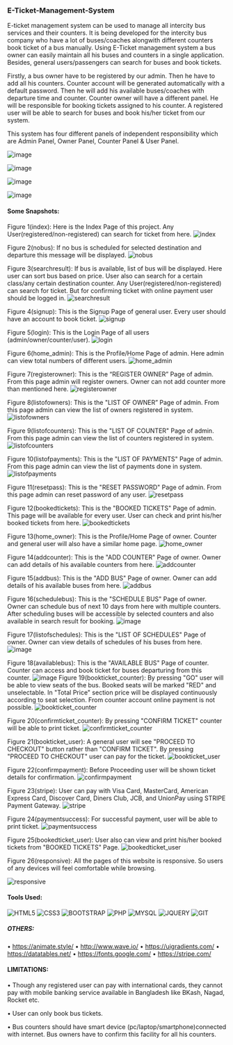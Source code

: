 ### E-Ticket-Management-System

E-ticket management system can be used to manage all intercity bus services and their counters. It is being developed for the intercity bus company who have a lot of buses/coaches alongwith different counters book ticket of a bus manually. Using E-Ticket management system a bus owner can easily maintain all his buses and counters in a single application. Besides, general users/passengers can search for buses and book tickets. 

Firstly, a bus owner have to be registered by our admin. Then he have to add all his counters. Counter account will be generated automatically with a default password. Then he will add his available buses/coaches with departure time and counter.
Counter owner will have a different panel. He will be responsible for booking tickets assigned to his counter. 
A registered user will be able to search for buses and book his/her ticket from our system.  

This system has four different panels of independent responsibility which are Admin Panel, Owner Panel, Counter Panel & User Panel. 

![image](https://user-images.githubusercontent.com/63364024/114681817-51b8f900-9d30-11eb-8ad3-3261d80ed0fe.png)

![image](https://user-images.githubusercontent.com/63364024/114681906-685f5000-9d30-11eb-9049-bf218cb06cc8.png)

![image](https://user-images.githubusercontent.com/63364024/114681945-7319e500-9d30-11eb-8089-3dc3e4ae5cb7.png)

![image](https://user-images.githubusercontent.com/63364024/114681987-7dd47a00-9d30-11eb-8660-1b314774521e.png)

#### Some Snapshots:
Figure 1(index): Here is the Index Page of this project. Any User(registered/non-registered) can search for ticket from here.
![index](https://user-images.githubusercontent.com/63364024/124392258-54673100-dd16-11eb-9abb-719f3e6c29e5.png)

Figure 2(nobus): If no bus is scheduled for selected destination and departure this message will be displayed.
![nobus](https://user-images.githubusercontent.com/63364024/124396151-c006c980-dd29-11eb-8b4b-ca95e660b147.png)

Figure 3(searchresult): If bus is available, list of bus will be displayed. Here user can sort bus based on price. User also can search for a certain class/any certain destination counter.  Any User(registered/non-registered) can search for ticket. But for confirming ticket with online payment user should be logged in.
![searchresult](https://user-images.githubusercontent.com/63364024/124393727-a2cbfe00-dd1d-11eb-945b-9294e06a5ff3.png)

Figure 4(signup): This is the Signup Page of general user. Every user should have an account to book ticket.
![signup](https://user-images.githubusercontent.com/63364024/124392341-c770a780-dd16-11eb-8f0e-19ca1ce8842b.png)

Figure 5(login): This is the Login Page of all users (admin/owner/counter/user).
![login](https://user-images.githubusercontent.com/63364024/124392343-cc355b80-dd16-11eb-9515-7505652f16a7.png)

Figure 6(home_admin): This is the Profile/Home Page of admin. Here admin can view total numbers of different users.
![home_admin](https://user-images.githubusercontent.com/63364024/124396212-03613800-dd2a-11eb-8924-0dad307ec2a4.png)

Figure 7(registerowner): This is the “REGISTER OWNER” Page of admin. From this page admin will register owners. Owner can not add counter more than mentioned here.
![registerowner](https://user-images.githubusercontent.com/63364024/124396240-225fca00-dd2a-11eb-95e6-a0792bb5c405.png)

Figure 8(listofowners): This is the "LIST OF OWNER” Page of admin. From this page admin can view the list of owners registered in system.
![listofowners](https://user-images.githubusercontent.com/63364024/124396253-373c5d80-dd2a-11eb-8755-bbd72d77df80.png)

Figure 9(listofcounters): This is the "LIST OF COUNTER" Page of admin. From this page admin can view the list of counters registered in system.
![listofcounters](https://user-images.githubusercontent.com/63364024/124396287-681c9280-dd2a-11eb-867b-4bb85bdd50a2.png)

Figure 10(listofpayments): This is the "LIST OF PAYMENTS" Page of admin. From this page admin can view the list of payments done in system.
![listofpayments](https://user-images.githubusercontent.com/63364024/124396299-7bc7f900-dd2a-11eb-8756-e0c863ab5d5e.png)

Figure 11(resetpass): This is the "RESET PASSWORD" Page of admin. From this page admin can reset password of any user.
![resetpass](https://user-images.githubusercontent.com/63364024/124396311-91d5b980-dd2a-11eb-86cc-2544035c3982.png)

Figure 12(bookedtickets): This is the "BOOKED TICKETS" Page of admin. This page will be available for every user. User can check and print his/her booked tickets from here.
![bookedtickets](https://user-images.githubusercontent.com/63364024/124392374-f4bd5580-dd16-11eb-834b-de945af3f668.png)

Figure 13(home_owner): This is the Profile/Home Page of owner. Counter and general user will also have a similar home page.
![home_owner](https://user-images.githubusercontent.com/63364024/124396322-aade6a80-dd2a-11eb-98fd-216eb6819a08.png)

Figure 14(addcounter): This is the "ADD COUNTER" Page of owner. Owner can add details of his available counters from here.
![addcounter](https://user-images.githubusercontent.com/63364024/124396342-c8133900-dd2a-11eb-9c41-ed8645d54386.png)

Figure 15(addbus): This is the "ADD BUS" Page of owner. Owner can add details of his available buses from here.
![addbus](https://user-images.githubusercontent.com/63364024/124396354-dcefcc80-dd2a-11eb-8187-1a54b634f73d.png)

Figure 16(schedulebus): This is the "SCHEDULE BUS" Page of owner. Owner can schedule bus of next 10 days from here with multiple counters. After scheduling buses will be accessible by selected counters and also available in search result for booking.
![image](https://user-images.githubusercontent.com/63364024/124396371-f4c75080-dd2a-11eb-89b9-7bbe08074d85.png)

Figure 17(listofschedules): This is the "LIST OF SCHEDULES" Page of owner. Owner can view details of schedules of his buses from here.
![image](https://user-images.githubusercontent.com/63364024/124396386-06105d00-dd2b-11eb-89d0-03996948c0dd.png)

Figure 18(availablebus): This is the "AVAILABLE BUS" Page of counter. Counter can access and book ticket for buses departuring from this counter.
![image](https://user-images.githubusercontent.com/63364024/124396404-20e2d180-dd2b-11eb-8db3-f40f12e2da53.png)
Figure 19(bookticket_counter): By pressing "GO" user will be able to view seats of the bus. Booked seats will be marked "RED" and unselectable. In "Total Price" section price will be displayed continuously according to seat selection. From counter account online payment is not possible.
![bookticket_counter](https://user-images.githubusercontent.com/63364024/124393375-0a814980-dd1c-11eb-8e1c-e23fd3ff9971.png)

Figure 20(confirmticket_counter): By pressing "CONFIRM TICKET"
counter will be able to print ticket.
![confirmticket_counter](https://user-images.githubusercontent.com/63364024/124393378-0f45fd80-dd1c-11eb-80fd-940c2f08b597.png)

Figure 21(bookticket_user): A general user will see "PROCEED TO CHECKOUT" button rather than "CONFIRM TICKET". By pressing "PROCEED TO CHECKOUT" user can pay for the ticket.
![bookticket_user](https://user-images.githubusercontent.com/63364024/124393735-abbccf80-dd1d-11eb-9c87-26097a4c1517.png)

Figure 22(confirmpayment): Before Proceeding user will be shown ticket details for confirmation.
![confirmpayment](https://user-images.githubusercontent.com/63364024/124393738-b0818380-dd1d-11eb-8391-1daf67745c15.png)

Figure 23(stripe): User can pay with Visa Card, MasterCard, 
American Express Card, Discover Card, Diners Club, JCB, and UnionPay using STRIPE Payment Gateway.
![stripe](https://user-images.githubusercontent.com/63364024/124393742-b5dece00-dd1d-11eb-9759-04e63ff5e725.png)

Figure 24(paymentsuccess): For successful payment, user will be able to print ticket. 
![paymentsuccess](https://user-images.githubusercontent.com/63364024/124393750-b9725500-dd1d-11eb-9aa2-bdc29f9bcaf8.png)

Figure 25(bookedticket_user): User also can view and print his/her booked tickets from "BOOKED TICKETS" Page.
![bookedticket_user](https://user-images.githubusercontent.com/63364024/124393756-c0996300-dd1d-11eb-9811-6af1b5123c9c.png)

Figure 26(responsive): All the pages of this website is responsive. So users of any devices will feel comfortable while browsing.

![responsive](https://user-images.githubusercontent.com/63364024/124393759-c5f6ad80-dd1d-11eb-883a-71f2e81ca329.png)


#### Tools Used:
![HTML5](https://img.shields.io/badge/HTML5-E34F26?style=for-the-badge&logo=html5&logoColor=white)
![CSS3](https://img.shields.io/badge/CSS3-1572B6?style=for-the-badge&logo=css3&logoColor=white)
![BOOTSTRAP](https://img.shields.io/badge/Bootstrap-563D7C?style=for-the-badge&logo=bootstrap&logoColor=white)
![PHP](https://img.shields.io/badge/PHP-777BB4?style=for-the-badge&logo=php&logoColor=white)
![MYSQL](https://img.shields.io/badge/MySQL-00000F?style=for-the-badge&logo=mysql&logoColor=white)
![JQUERY](https://img.shields.io/badge/jQuery-0769AD?style=for-the-badge&logo=jquery&logoColor=white)
![GIT](https://img.shields.io/badge/Git-F05032?style=for-the-badge&logo=git&logoColor=white)
##### OTHERS:
• https://animate.style/
• http://www.wave.io/
• https://uigradients.com/
• https://datatables.net/
• https://fonts.google.com/
• https://stripe.com/

#### LIMITATIONS:
• Though any registered user can pay with international cards, they cannot pay with mobile banking service available in Bangladesh like BKash, Nagad, Rocket etc.

• User can only book bus tickets. 

• Bus counters should have smart device (pc/laptop/smartphone)connected with internet. Bus owners have to confirm this facility for all his counters.
